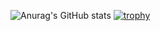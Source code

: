 ![Anurag's GitHub stats](https://github-readme-stats.vercel.app/api?username=anubiskun&show_icons=true&theme=radical)
[![trophy](https://github-profile-trophy.vercel.app/?username=anubiskun)](https://github.com/ryo-ma/github-profile-trophy)
